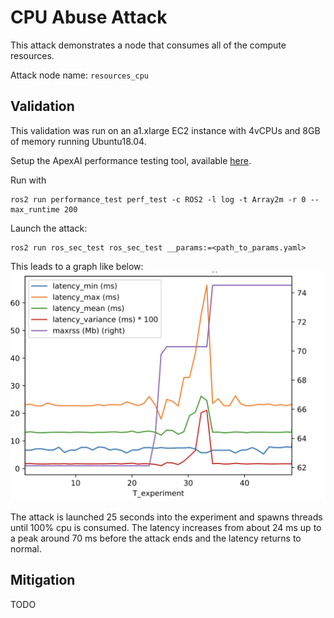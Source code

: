 # CPU Abuse Attack
This attack demonstrates a node that consumes all of the compute resources.

Attack node name: `resources_cpu`


## Validation
This validation was run on an a1.xlarge EC2 instance with 4vCPUs and 8GB of memory running Ubuntu18.04. 


Setup the ApexAI performance testing tool, available [here](https://github.com/ApexAI/performance_test).

Run with
```
ros2 run performance_test perf_test -c ROS2 -l log -t Array2m -r 0 --max_runtime 200
```

Launch the attack:
```
ros2 run ros_sec_test ros_sec_test __params:=<path_to_params.yaml>
```

This leads to a graph like below:
![](./test_results.png)

The attack is launched 25 seconds into the experiment and spawns threads until 100% cpu is consumed.
The latency increases from about 24 ms up to a peak around 70 ms before the attack ends and the
latency returns to normal.


## Mitigation
TODO
